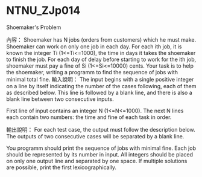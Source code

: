NTNU_ZJp014
===========

Shoemaker's Problem

內容： 
Shoemaker has N jobs (orders from customers) which he must make. Shoemaker can work on only one job in each day. For each ith job, it is known the integer Ti (1<=Ti<=1000), the time in days it takes the shoemaker to finish the job. For each day of delay before starting to work for the ith job, shoemaker must pay a fine of Si (1<=Si<=10000) cents. Your task is to help the shoemaker, writing a programm to find the sequence of jobs with minimal total fine.
輸入說明：
The input begins with a single positive integer on a line by itself indicating the number of the cases following, each of them as described below. This line is followed by a blank line, and there is also a blank line between two consecutive inputs.

First line of input contains an integer N (1<=N<=1000). The next N lines each contain two numbers: the time and fine of each task in order.

輸出說明：
For each test case, the output must follow the description below. The outputs of two consecutive cases will be separated by a blank line.

You programm should print the sequence of jobs with minimal fine. Each job should be represented by its number in input. All integers should be placed on only one output line and separated by one space. If multiple solutions are possible, print the first lexicographically.
